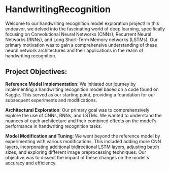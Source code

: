 # HandwritingRecognition

Welcome to our handwriting recognition model exploration project! In this endeavor, we delved into the fascinating world of deep learning, specifically focusing on Convolutional Neural Networks (CNNs), Recurrent Neural Networks (RNNs), and Long Short-Term Memory networks (LSTMs). Our primary motivation was to gain a comprehensive understanding of these neural network architectures and their applications in the realm of handwriting recognition.

## Project Objectives:

**Reference Model Implementation**: We initiated our journey by implementing a handwriting recognition model based on a code found on Kaggle. This served as our starting point, providing a foundation for our subsequent experiments and modifications.

**Architectural Exploration**: Our primary goal was to comprehensively explore the use of CNNs, RNNs, and LSTMs. We wanted to understand the nuances of each architecture and their combined effects on the model's performance in handwriting recognition tasks.

**Model Modification and Tuning**: We went beyond the reference model by experimenting with various modifications. This included adding more CNN layers, incorporating additional bidirectional LSTM layers, adjusting batch sizes, and exploring different image preprocessing techniques. Our objective was to dissect the impact of these changes on the model's accuracy and efficiency.
